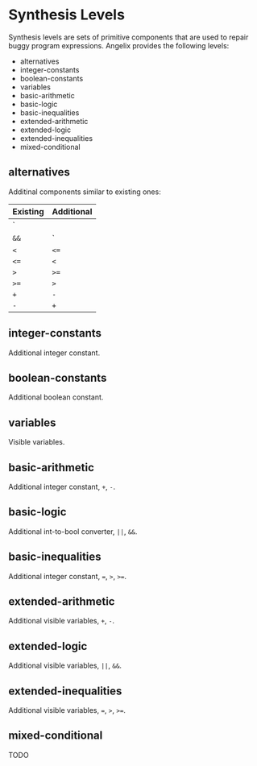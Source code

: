 # Synthesis Levels #

Synthesis levels are sets of primitive components that are used to repair buggy program expressions. Angelix provides the following levels:

* alternatives
* integer-constants
* boolean-constants
* variables
* basic-arithmetic
* basic-logic
* basic-inequalities
* extended-arithmetic
* extended-logic
* extended-inequalities
* mixed-conditional

## alternatives ##

Additinal components similar to existing ones:

Existing  | Additional
--------- | ----------
`||`      | `&&`
`&&`      | `||`
`<`       | `<=`
`<=`      | `<`
`>`       | `>=`
`>=`      | `>`
`+`       | `-`
`-`       | `+`

## integer-constants ##

Additional integer constant.

## boolean-constants ##

Additional boolean constant.

## variables ##

Visible variables.

## basic-arithmetic ##

Additional integer constant, `+`, `-`.

## basic-logic ##

Additional int-to-bool converter, `||`, `&&`.

## basic-inequalities ##

Additional integer constant, `=`, `>`, `>=`.

## extended-arithmetic ##

Additional visible variables, `+`, `-`.

## extended-logic ##

Additional visible variables, `||`, `&&`.

## extended-inequalities ##

Additional visible variables, `=`, `>`, `>=`.

## mixed-conditional ##

TODO
